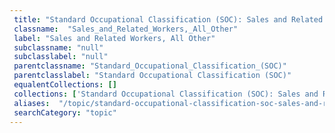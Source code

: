 ```yaml
--- 
 title: "Standard Occupational Classification (SOC): Sales and Related Workers, All Other" 
 classname:  "Sales_and_Related_Workers,_All_Other" 
 label: "Sales and Related Workers, All Other" 
 subclassname: "null" 
 subclasslabel: "null" 
 parentclassname: "Standard_Occupational_Classification_(SOC)" 
 parentclasslabel: "Standard Occupational Classification (SOC)" 
 equalentCollections: [] 
 collections: ['Standard Occupational Classification (SOC): Sales and Related Workers, All Other']
 aliases:  "/topic/standard-occupational-classification-soc-sales-and-related-workers-all-other"  
 searchCategory: "topic" 
---
```

